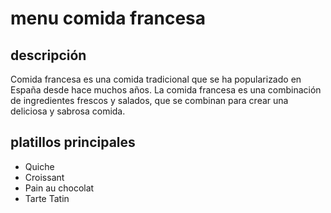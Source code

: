 # menu comida francesa

## descripción

Comida francesa es una comida tradicional que se ha popularizado en España desde hace muchos años. La comida francesa es una combinación de ingredientes frescos y salados, que se combinan para crear una deliciosa y sabrosa comida.

## platillos principales

- Quiche
- Croissant
- Pain au chocolat
- Tarte Tatin